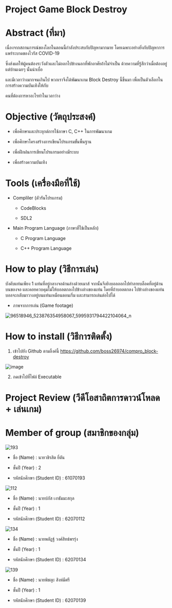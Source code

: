 # Project Game Block Destroy

# Abstract (ที่มา)

เนื่องจากสถานการณ์ของโลกในตอนนี้กำลังประสบกับปัญหามากมาย โดยเฉพาะอย่างยิ่งกับปัญหาการแพร่ระบาดของไวรัส COVID-19 

ซึ่งส่งผลให้ผู้คนต้องระวังตัวและไม่ออกไปข้างนอกที่พักอาศัยถ้าไม่จำเป็น ด้วยความที่รู้สึกว่าเมื่อต้องอยู่แต่บ้านเฉยๆ นั้นน่าเบื่อ 

และมีเวลาว่างมากจนเกินไป พวกเราจึงได้พัฒนาเกม Block Destroy นี้ขึ้นมา เพื่อเป็นตัวเลือกในการสร้างความบันเทิงให้กับ

คนที่ต้องการหาอะไรทำในเวลาว่าง

# Objective (วัตถุประสงค์)

-  เพื่อศึกษาและประยุกต์การใช้ภาษา C, C++ ในการพัฒนาเกม

-  เพื่อศึกษาโครงสร้างการเขียนโปรแกรมขั้นพื้นฐาน

-  เพื่อฝึกฝนการเขียนโปรแกรมอย่างมีระบบ

-  เพื่อสร้างความบันเทิง

# Tools (เครื่องมือที่ใช้)

- Compliler (ตัวรันโปรแกรม)

  - CodeBlocks
  
  - SDL2

- Main Program Language (ภาษาที่ใช้เป็นหลัก)

  - C Program Language
  
  - C++ Program Language

# How to play (วิธีการเล่น)

บังคับแท่นเพียง 1 แท่นที่อยู่กลางจอด้านล่างด้วยเมาส์ จากนั้นจึงยิงบอลออกไปทำลายบล็อคที่อยู่ด้านบนของจอ และคอยควบคุมไม่ให้บอลตกลงไปข้างล่างของแท่น โดยที่ถ้าบอลตกลง
ไปข้างล่างของแท่น บอลจะกลับมาวางอยู่บนแท่นเหมือนตอนเริ่ม และสามารถเล่นต่อไปได้

-  ภาพจากการเล่น (Game footage)

  ![96518946_523876354958067_5995931794422104064_n](https://user-images.githubusercontent.com/56310456/81338010-1d779a00-90d6-11ea-8831-fa93645d92fe.png)

# How to install (วิธีการติดตั้ง)

1. เข้าไปยัง Github ตามลิ้งค์นี้ https://github.com/boss26974/compro_block-destroy

![image](https://user-images.githubusercontent.com/56310456/81340800-a98bc080-90da-11ea-8dd2-99c47be2e47c.png)

2. กดเข้าไปที่ไฟล์ Executable



# Project Review (วีดีโอสาถิตการดาวน์โหลด + เล่นเกม)

# Member of group (สมาชิกของกลุ่ม)

![193](https://user-images.githubusercontent.com/56310456/81300534-fd2de800-90a1-11ea-9811-4cb88acfb1df.jpg)

-  ชื่อ (Name) : นายวชิรสิต ยี่ตัน

-  ชั้นปี (Year) : 2

-  รหัสนักศึกษา (Student ID) : 61070193

![112](https://user-images.githubusercontent.com/56310456/81301059-c0162580-90a2-11ea-8ba3-487f60596865.jpg)

-  ชื่อ (Name) : นายปภัส เงาธัมมะสกุล

-  ชั้นปี (Year) : 1

-  รหัสนักศึกษา (Student ID) : 62070112

![134](https://user-images.githubusercontent.com/56310456/81301515-5a766900-90a3-11ea-94ae-d075a604dda0.jpg)

-  ชื่อ (Name) : นายพลัฏฐ์ วงศ์สิทธ์พรรุ่ง

-  ชั้นปี (Year) : 1

-  รหัสนักศึกษา (Student ID) : 62070134

![139](https://user-images.githubusercontent.com/56310456/81301920-e2f50980-90a3-11ea-9522-0b9d950d9729.jpg)

-  ชื่อ (Name) : นายพิชญะ สิงห์มีศรี

-  ชั้นปี (Year) : 1

-  รหัสนักศึกษา (Student ID) : 62070139
